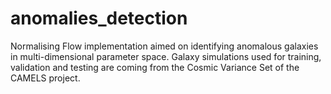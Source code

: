 # anomalies_detection
Normalising Flow implementation aimed on identifying anomalous galaxies in multi-dimensional parameter space. Galaxy simulations used for training, validation and testing are coming from the Cosmic Variance Set of the CAMELS project. 

